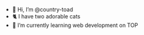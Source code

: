 - 👋 Hi, I’m @country-toad
- 🐈 I have two adorable cats
- 🌱 I’m currently learning web development on TOP


<!---
country-toad/country-toad is a ✨ special ✨ repository because its `README.md` (this file) appears on your GitHub profile.
You can click the Preview link to take a look at your changes.
--->
